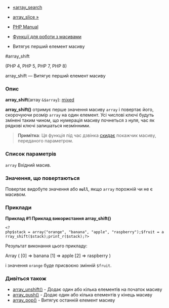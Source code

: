 - [«array_search](function.array-search.md)
- [array_slice »](function.array-slice.md)

- [PHP Manual](index.md)
- [Функції для роботи з масивами](ref.array.md)
- Витягує перший елемент масиву

#array_shift

(PHP 4, PHP 5, PHP 7, PHP 8)

array_shift — Витягує перший елемент масиву

### Опис

**array_shift**(array `&$array`):
[mixed](language.types.declarations.md#language.types.declarations.mixed)

**array_shift()** отримує перше значення масиву `array` і повертає
його, скорочуючи розмір `array` на один елемент. Усі числові ключі будуть
змінені таким чином, що нумерація масиву почнеться з нуля,
час як рядкові ключі залишаться незмінними.

> **Примітка**: Ця функція під час дзвінка
> [скидає](function.reset.md) покажчик масиву, переданого
> параметром.

### Список параметрів

`array`
Вхідний масив.

### Значення, що повертаються

Повертає видобуте значення або **`null`**, якщо `array` порожній чи не
є масивом.

### Приклади

**Приклад #1 Приклад використання **array_shift()****

` <?php$stack = array("orange", "banana", "apple", "raspberry");$fruit = array_shift($stack);print_r($stack);?> `

Результат виконання цього прикладу:

Array
(
[0] => banana
[1] => apple
[2] => raspberry
)

і значення `orange` буде присвоєно змінній `$fruit`.

### Дивіться також

- [array_unshift()](function.array-unshift.md) - Додає один або
кілька елементів на початок масиву
- [array_push()](function.array-push.md) - Додає один або
кілька елементів у кінець масиву
- [array_pop()](function.array-pop.md) - Витягує останній елемент
масиву
